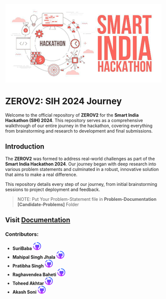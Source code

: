 ![SIH-Banner](.github/SIH-Banner.jpg)

# ZEROV2: SIH 2024 Journey

Welcome to the official repository of **ZEROV2** for the **Smart India Hackathon (SIH) 2024**. This repository serves as a comprehensive walkthrough of our entire journey in the hackathon, covering everything from brainstorming and research to development and final submissions.


## Introduction
The **ZEROV2** was formed to address real-world challenges as part of the **Smart India Hackathon 2024**. Our journey began with deep research into various problem statements and culminated in a robust, innovative solution that aims to make a real difference.

This repository details every step of our journey, from initial brainstorming sessions to project deployment and feedback.

> NOTE: Put Your Problem-Statement file in **Problem-Documentation [Candidate-Problems]** Folder

## Visit [Documentation](https://github.com/akash2061/SIH-2024/blob/main/Documentation/Captcha.md)

### Contributors:

+ **SuriBaba**              <a href="https://github.com/Suryansh0707" target="_blank"><img src="https://github.com/akash2061/akash2061/blob/main/icons/github_improved.png" style="height: 25px; width: 25px;"></a>
+ **Mahipal Singh Jhala**   <a href="https://github.com/MahipalSinghJhala707" target="_blank"><img src="https://github.com/akash2061/akash2061/blob/main/icons/github_improved.png" style="height: 25px; width: 25px;"></a>
+ **Pratibha Singh**        <a href="https://github.com/pratibhasingh47" target="_blank"><img src="https://github.com/akash2061/akash2061/blob/main/icons/github_improved.png" style="height: 25px; width: 25px;"></a>
+ **Raghavendea Baheti**    <a href="https://github.com/Raghavendrabaheti" target="_blank"><img src="https://github.com/akash2061/akash2061/blob/main/icons/github_improved.png" style="height: 25px; width: 25px;"></a>
+ **Toheed Akhtar**         <a href="https://github.com/toheedakhtar" target="_blank"><img src="https://github.com/akash2061/akash2061/blob/main/icons/github_improved.png" style="height: 25px; width: 25px;"></a>
+ **Akash Soni**            <a href="https://github.com/akash2061" target="_blank"><img src="https://github.com/akash2061/akash2061/blob/main/icons/github_improved.png" style="height: 25px; width: 25px;"></a>
